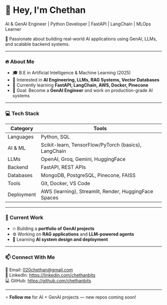 # 👋 Hey, I'm Chethan  
AI & GenAI Engineer | Python Developer | FastAPI | LangChain | MLOps Learner

🚀 Passionate about building real-world AI applications using GenAI, LLMs, and scalable backend systems.

---

### 🔥 About Me
- 🎓 B.E in Artificial Intelligence & Machine Learning (2025)
- 🤖 Interested in **AI Engineering, LLMs, RAG Systems, Vector Databases**
- 🌱 Currently learning **FastAPI, LangChain, AWS, Docker, Pinecone**
- 🎯 Goal: Become a **GenAI Engineer** and work on production-grade AI systems

---

### 💻 Tech Stack
| Category | Tools |
|----------|-------|
| Languages | Python, SQL |
| AI & ML | Scikit-learn, TensorFlow/PyTorch (basics), LangChain |
| LLMs | OpenAI, Groq, Gemini, HuggingFace |
| Backend | FastAPI, REST APIs |
| Databases | MongoDB, PostgreSQL, Pinecone, FAISS |
| Tools | Git, Docker, VS Code |
| Deployment | AWS (learning), Streamlit, Render, HuggingFace Spaces |

---

### 🚧 Current Work
- 🔥 Building a **portfolio of GenAI projects**
- ⚙️ Working on **RAG applications** and **LLM-powered agents**
- 🧠 Learning **AI system design and deployment**

---

### 📫 Connect With Me
📩 Email: 020chethan@gmail.com  
🔗 LinkedIn: https://linkedin.com/chethanbits  
💻 GitHub: https://github.com/chethanbits  

---

⭐️ **Follow me** for AI + GenAI projects — new repos coming soon!
